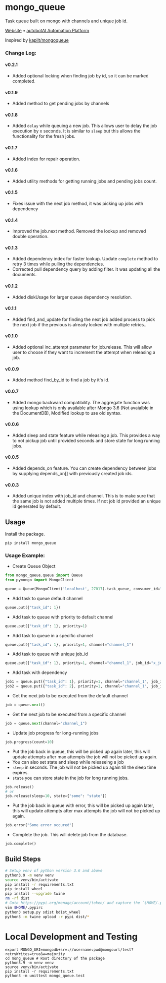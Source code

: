 # mongo_queue
Task queue built on mongo with channels and unique job id.

[Website](http://www.shunyeka.com) • [autobotAI Automation Platform](https://autobot.live/)

Inspired by [kapilt/mongoqueue](https://github.com/kapilt/mongoqueue)

### Change Log:

#### v0.2.1

- Added optional locking when finding job by id, so it can be marked completed.

#### v0.1.9

- Added method to get pending jobs by channels

#### v0.1.8

- Added `delay` while queuing a new job. This allows user to delay the job execution by x seconds. It is similar to `sleep` but this allows the functionality for the fresh jobs.

#### v0.1.7

- Added index for repair operation.

#### v0.1.6

- Added utility methods for getting running jobs and pending jobs count.

#### v0.1.5

- Fixes issue with the next job method, it was picking up jobs with dependency

#### v0.1.4

- Improved the job.next method. Removed the lookup and removed double operation.

#### v0.1.3

- Added dependency index for faster lookup. Update `complete` method to retry 3 times while pulling the dependencies.
- Corrected pull dependency query by adding filter. It was updating all the documents.

#### v0.1.2

- Added diskUsage for larger queue dependency resolution.

#### v0.1.1

- Added find_and_update for finding the next job added process to pick the next job if the previous is already locked with multiple retries..

#### v0.1.0

- Added optional inc_attempt parameter for job.release. This will allow user to choose if they want to increment the attempt when releasing a job.

#### v0.0.9

- Added method find_by_id to find a job by it's id.

#### v0.0.7

- Added mongo backward compatibility. The aggregate function was using lookup which is only available after Mongo 3.6 (Not avaialble in the DocumentDB), Modified lookup to use old syntax.

#### v0.0.6

- Added sleep and state feature while releasing a job. This provides a way to not pickup job until provided seconds and store state for long running jobs.

#### v0.0.5

- Added depends_on feature. You can create dependency between jobs by supplying depends_on[] with previously created job ids. 

#### v0.0.3

-  Added unique index with job_id and channel. This is to make sure that the same job is not added multiple times. If not job id provided an unique id generated by default. 

## Usage

Install the package.

```
pip install mongo_queue
```

###  Usage Example:

*  Create Queue Object
```python
from mongo_queue.queue import Queue
from pymongo import MongoClient

queue = Queue(MongoClient('localhost', 27017).task_queue, consumer_id="consumer-1", timeout=300, max_attempts=3)
```
* Add task to queue default channel

```python
queue.put({"task_id": 1})
```

* Add task to queue with priority to default channel

```python
queue.put({"task_id": 1}, priority=1)
```

* Add task to queue in a specific channel

```python
queue.put({"task_id": 1}, priority=1, channel="channel_1")
```

* Add task to queue with unique job_id

```python
queue.put({"task_id": 1}, priority=1, channel="channel_1", job_id="x_job")
```

* Add task with dependency

```python
job1 = queue.put({"task_id": 1}, priority=1, channel="channel_1", job_id="x_job")
job2 = queue.put({"task_id": 2}, priority=1, channel="channel_1", job_id="x_job", depends_on=[job1])
```

* Get the next job to be executed from the default channel

```python
job = queue.next()
```

* Get the next job to be executed from a specific channel

```python
job = queue.next(channel="channel_1")
```

* Update job progress for long-running jobs

```python
job.progress(count=10)
```

* Put the job back in queue, this will be picked up again later, this will update attempts after max attempts the job will not be picked up again.
* You can also set state and sleep while releaseing a job
* `sleep` in seconds. The job will not be picked up again till the sleep time expires.
* `state` you can store state in the job for long running jobs.

```python
job.release()
# or
job.release(sleep=10, state={"some": "state"})
```

* Put the job back in queue with error, this will be picked up again later, this will update attempts after max attempts the job will not be picked up again.

```python
job.error("Some error occured")
```

* Complete the job. This will delete job from the database.

```python
job.complete()
```


## Build Steps

```bash
# Setup venv of python version 3.6 and above
python3.9 -m venv venv
source venv/bin/activate
pip install -r requirements.txt
pip install wheel
pip install --upgrade twine
rm -rf dist
# Goto https://pypi.org/manage/account/token/ and capture the `$HOME/.pypirc` config and create the file.
vim $HOME/.pypirc
python3 setup.py sdist bdist_wheel
python3 -m twine upload -r pypi dist/* 
```

# Local Development and Testing

```
export MONGO_URI=mongodb+srv://username:pwd@mongourl/test?retryWrites=true&w=majority
cd mong_queue # Root directory of the package
python3.9 -m venv venv
source venv/bin/activate
pip install -r requirements.txt
python3 -m unittest mongo_queue.test
```